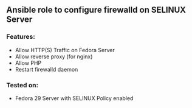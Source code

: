  Ansible role to configure firewalld on SELINUX Server
--------------------------------------

### Features:

+ Allow HTTP(S) Traffic on Fedora Server
+ Allow reverse proxy (for nginx)
+ Allow PHP
+ Restart firewalld daemon


### Tested on:
 - Fedora 29 Server with SELINUX Policy enabled

